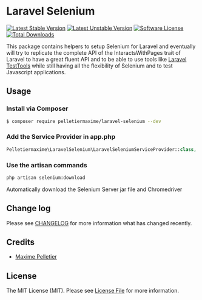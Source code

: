# Laravel Selenium

[![Latest Stable Version](https://poser.pugx.org/pelletiermaxime/laravel-selenium/v/stable.svg)](link-packagist)
[![Latest Unstable Version](https://poser.pugx.org/pelletiermaxime/laravel-selenium/v/unstable.svg)](link-packagist)
[![Software License][ico-license]](LICENSE.md)
[![Total Downloads][ico-downloads]][link-downloads]

This package contains helpers to setup Selenium for Laravel and eventually will try to replicate the complete API
of the InteractsWithPages trait of Laravel to have a great fluent API and to be able to use tools
like [Laravel TestTools][link-testtools] while still having all the flexibility of Selenium
and to test Javascript applications.

## Usage

### Install via Composer

``` bash
$ composer require pelletiermaxime/laravel-selenium --dev
```

### Add the Service Provider in app.php

```php
Pelletiermaxime\LaravelSelenium\LaravelSeleniumServiceProvider::class,
```

### Use the artisan commands

```bash
php artisan selenium:download
```

Automatically download the Selenium Server jar file and Chromedriver

## Change log

Please see [CHANGELOG](CHANGELOG.md) for more information what has changed recently.

## Credits

- [Maxime Pelletier][link-author]

## License

The MIT License (MIT). Please see [License File](LICENSE.md) for more information.

[ico-license]: https://img.shields.io/badge/license-MIT-brightgreen.svg?style=flat-square
[ico-downloads]: https://img.shields.io/packagist/dt/pelletiermaxime/laravel-selenium.svg?style=flat-square

[link-packagist]: https://packagist.org/packages/pelletiermaxime/laravel-selenium
[link-downloads]: https://packagist.org/packages/pelletiermaxime/laravel-selenium
[link-author]: https://github.com/pelletiermaxime
[link-testtools]: https://chrome.google.com/webstore/detail/laravel-testtools/ddieaepnbjhgcbddafciempnibnfnakl?hl=en
